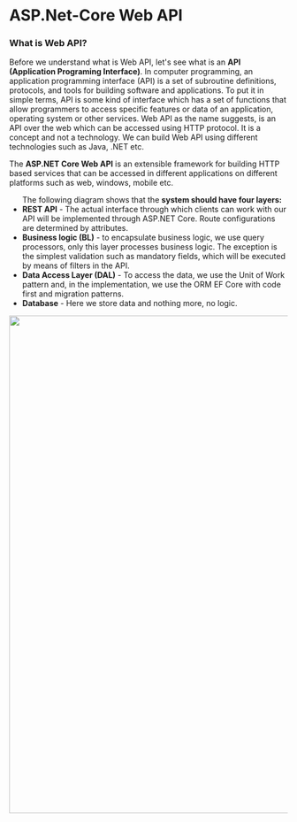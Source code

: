 # ASP.Net-Core Web API

<h3><b> What is Web API? </b></h3>
Before we understand what is Web API, let's see what is an <b>API (Application Programing Interface)</b>. In computer programming, an application programming interface (API) is a set of subroutine definitions, protocols, and tools for building software and applications. To put it in simple terms, API is some kind of interface which has a set of functions that allow programmers to access specific features or data of an application, operating system or other services. Web API as the name suggests, is an API over the web which can be accessed using HTTP protocol. It is a concept and not a technology. We can build Web API using different technologies such as Java, .NET etc. 
<p>The <b>ASP.NET Core Web API</b> is an extensible framework for building HTTP based services that can be accessed in different applications on different platforms such as web, windows, mobile etc.</p>
<p><ul>The following diagram shows that the <b>system should have four layers:</b>
<li> <b>REST API</b> - The actual interface through which clients can work with our API will be implemented through ASP.NET Core. Route configurations are determined by attributes.</li>
</li><li><b>Business logic (BL)</b> - to encapsulate business logic, we use query processors, only this layer processes business logic. The exception is the simplest validation such as mandatory fields, which will be executed by means of filters in the API.</li>
<li><b>Data Access Layer (DAL)</b> - To access the data, we use the Unit of Work pattern and, in the implementation, we use the ORM EF Core with code first and migration patterns.</li><li><b>Database</b> - Here we store data and nothing more, no logic.</li></ul></p>
<img src="https://user-images.githubusercontent.com/45730967/54310075-f6652b80-45ea-11e9-90f5-b58af0515f2a.png" width="1720px" height="900px"/>
